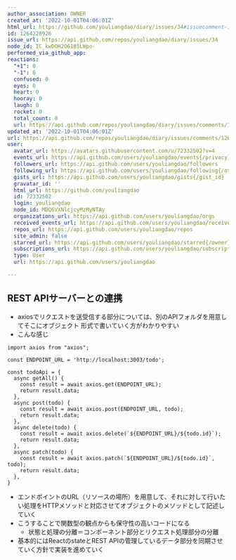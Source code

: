 ```yaml
---
author_association: OWNER
created_at: '2022-10-01T04:06:01Z'
html_url: https://github.com/youliangdao/diary/issues/34#issuecomment-1264228926
id: 1264228926
issue_url: https://api.github.com/repos/youliangdao/diary/issues/34
node_id: IC_kwDOH2O6185LWpo-
performed_via_github_app: 
reactions:
  "+1": 0
  "-1": 0
  confused: 0
  eyes: 0
  heart: 0
  hooray: 0
  laugh: 0
  rocket: 0
  total_count: 0
  url: https://api.github.com/repos/youliangdao/diary/issues/comments/1264228926/reactions
updated_at: '2022-10-01T04:06:01Z'
url: https://api.github.com/repos/youliangdao/diary/issues/comments/1264228926
user:
  avatar_url: https://avatars.githubusercontent.com/u/72332502?v=4
  events_url: https://api.github.com/users/youliangdao/events{/privacy}
  followers_url: https://api.github.com/users/youliangdao/followers
  following_url: https://api.github.com/users/youliangdao/following{/other_user}
  gists_url: https://api.github.com/users/youliangdao/gists{/gist_id}
  gravatar_id: ''
  html_url: https://github.com/youliangdao
  id: 72332502
  login: youliangdao
  node_id: MDQ6VXNlcjcyMzMyNTAy
  organizations_url: https://api.github.com/users/youliangdao/orgs
  received_events_url: https://api.github.com/users/youliangdao/received_events
  repos_url: https://api.github.com/users/youliangdao/repos
  site_admin: false
  starred_url: https://api.github.com/users/youliangdao/starred{/owner}{/repo}
  subscriptions_url: https://api.github.com/users/youliangdao/subscriptions
  type: User
  url: https://api.github.com/users/youliangdao

---
```

## REST APIサーバーとの連携
- axiosでリクエストを送受信する部分については、別のAPIフォルダを用意してそこにオブジェクト 形式で書いていく方がわかりやすい
- こんな感じ
```
import axios from "axios";

const ENDPOINT_URL = 'http://localhost:3003/todo';

const todoApi = {
  async getAll() {
    const result = await axios.get(ENDPOINT_URL);
    return result.data;
  },
  async post(todo) {
    const result = await axios.post(ENDPOINT_URL, todo);
    return result.data;
  },
  async delete(todo) {
    const result = await axios.delete(`${ENDPOINT_URL}/${todo.id}`);
    return result.data;
  },
  async patch(todo) {
    const result = await axios.patch(`${ENDPOINT_URL}/${todo.id}`, todo);
    return result.data;
  },
}

```
- エンドポイントのURL（リソースの場所）を用意して、それに対して行いたい処理をHTTPメソッドと対応させてオブジェクトのメソッドとして記述していく
- こうすることで関数型の観点からも保守性の高いコードになる
  - 状態と処理の分離＝コンポーネント部分とリクエスト処理部分の分離
- 基本的にはReactのstateとREST APIの管理しているデータ部分を同期させていく方針で実装を進めていく
